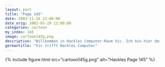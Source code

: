 ```yaml
---
layout: post
title: "Page 145"
date: 2003-11-26 12:00:00
date_orig: 2002-03-29 12:00:00
categories: cartoon
my_index: 145
image: cartoon145g.png
description: "Willkommen in Hackles Computer-Raum Vic. Ich bin hier der Linux Server Bin erfreut dich kennenzulernen Wow, ein Amiga! Wie geht's dir Hola, amigo HEY VERSAGER Sprich entweder in NETBEUI oder hör auf zu Quasseln Und du musst die Windows-Kiste sein Nun, genau Vic"
germantitle: "Vic trifft Hackles Computer"
---
```


{% include figure.html src="cartoon145g.png" alt="Hackles Page 145"  %}
